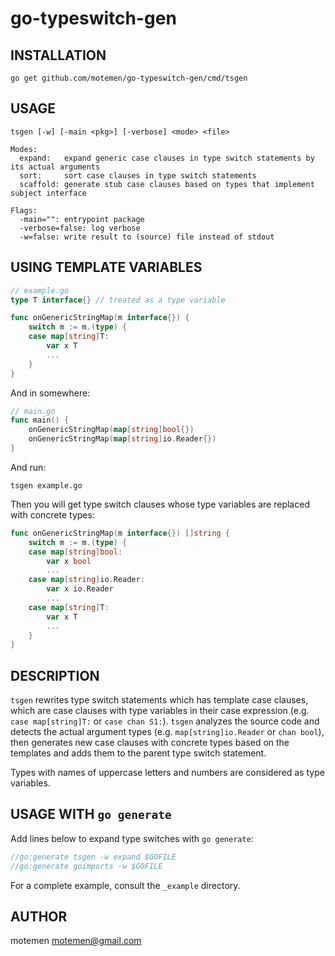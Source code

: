go-typeswitch-gen
=================

## INSTALLATION

    go get github.com/motemen/go-typeswitch-gen/cmd/tsgen

## USAGE

    tsgen [-w] [-main <pkg>] [-verbose] <mode> <file>

    Modes:
      expand:   expand generic case clauses in type switch statements by its actual arguments
      sort:     sort case clauses in type switch statements
      scaffold: generate stub case clauses based on types that implement subject interface

    Flags:
      -main="": entrypoint package
      -verbose=false: log verbose
      -w=false: write result to (source) file instead of stdout

## USING TEMPLATE VARIABLES

~~~go
// example.go
type T interface{} // treated as a type variable

func onGenericStringMap(m interface{}) {
    switch m := m.(type) {
    case map[string]T:
        var x T
        ...
    }
}
~~~

And in somewhere:

~~~go
// main.go
func main() {
    onGenericStringMap(map[string]bool{})
    onGenericStringMap(map[string]io.Reader{})
}
~~~

And run:

	tsgen example.go

Then you will get type switch clauses whose type variables are replaced with concrete types:

~~~go
func onGenericStringMap(m interface{}) []string {
    switch m := m.(type) {
    case map[string]bool:
        var x bool
        ...
    case map[string]io.Reader:
        var x io.Reader
        ...
    case map[string]T:
        var x T
        ...
    }
}
~~~

## DESCRIPTION

`tsgen` rewrites type switch statements which has template case clauses, which are case clauses with type variables in their case expression (e.g. `case map[string]T:` or `case chan S1:`). `tsgen` analyzes the source code and detects the actual argument types (e.g. `map[string]io.Reader` or `chan bool`), then generates new case clauses with concrete types based on the templates and adds them to the parent type switch statement.

Types with names of uppercase letters and numbers are considered as type variables.

## USAGE WITH `go generate`

Add lines below to expand type switches with `go generate`:

~~~go
//go:generate tsgen -w expand $GOFILE
//go:generate goimports -w $GOFILE
~~~

For a complete example, consult the `_example` directory.

## AUTHOR

motemen <motemen@gmail.com>
